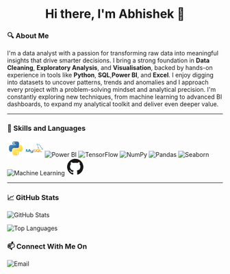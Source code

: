 <h1 align="center">Hi there, I'm Abhishek 👋</h1>


### 🔍 About Me

I'm a data analyst with a passion for transforming raw data into meaningful insights that drive smarter decisions. I bring a strong foundation in **Data Cleaning**, **Exploratory Analysis**, and **Visualisation**, backed by hands-on experience in tools like **Python**, **SQL**,**Power BI**, and **Excel**. I enjoy digging into datasets to uncover patterns, trends and anomalies and I approach every project with a problem-solving mindset and analytical precision. I'm constantly exploring new techniques, from machine learning to advanced BI dashboards, to expand my analytical toolkit and deliver even deeper value. 

---

### 🧰 Skills and Languages 


<p align="left">
  <!-- Python -->
  <img src="https://raw.githubusercontent.com/devicons/devicon/master/icons/python/python-original.svg" alt="Python" width="40" height="40"/>

  <!-- MySQL -->
  <img src="https://raw.githubusercontent.com/devicons/devicon/master/icons/mysql/mysql-original-wordmark.svg" alt="MySQL" width="40" height="40"/>

  <!-- Power BI -->
  <img src="https://upload.wikimedia.org/wikipedia/commons/c/cf/New_Power_BI_Logo.svg" alt="Power BI" width="40" height="40"/>

  <!-- TensorFlow -->
  <img src="https://www.vectorlogo.zone/logos/tensorflow/tensorflow-icon.svg" alt="TensorFlow" width="40" height="40"/>

  <!-- NumPy -->
  <img src="https://upload.wikimedia.org/wikipedia/commons/1/1a/NumPy_logo.svg" alt="NumPy" width="40" height="40"/>

  <!-- Pandas -->
  <img src="https://raw.githubusercontent.com/pandas-dev/pandas/main/web/pandas/static/img/pandas_mark.svg" alt="Pandas" width="40" height="40"/>

  <!-- Seaborn -->
  <img src="https://seaborn.pydata.org/_images/logo-mark-lightbg.svg" alt="Seaborn" width="40" height="40"/>

  <!-- Machine Learning -->
  <img src="https://www.svgrepo.com/show/339328/machine-learning-01.svg" alt="Machine Learning" width="40" height="40"/>

  <!-- GitHub -->
  <img src="https://raw.githubusercontent.com/devicons/devicon/master/icons/github/github-original.svg" alt="GitHub" width="40" height="40"/>
</p>

---

### 📈 GitHub Stats

<p align="left">
  <img src="https://github-readme-stats.vercel.app/api?username=Abhishek05P&show_icons=true&locale=en" alt="GitHub Stats" />
</p>

<p align="left">
  <img src="https://github-readme-stats.vercel.app/api/top-langs?username=Abhishek05P&show_icons=true&locale=en&layout=compact" alt="Top Languages" />
</p>

### 📫 Connect With Me On

![Email](https://img.shields.io/badge/📧%20Email-abhishekmenon05@gmail.com-red?style=for-the-badge)  



